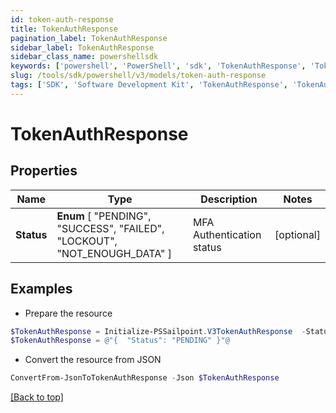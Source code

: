 ```yaml
---
id: token-auth-response
title: TokenAuthResponse
pagination_label: TokenAuthResponse
sidebar_label: TokenAuthResponse
sidebar_class_name: powershellsdk
keywords: ['powershell', 'PowerShell', 'sdk', 'TokenAuthResponse', 'TokenAuthResponse'] 
slug: /tools/sdk/powershell/v3/models/token-auth-response
tags: ['SDK', 'Software Development Kit', 'TokenAuthResponse', 'TokenAuthResponse']
---
```



# TokenAuthResponse

## Properties

Name | Type | Description | Notes
------------ | ------------- | ------------- | -------------
**Status** |  **Enum** [  "PENDING",    "SUCCESS",    "FAILED",    "LOCKOUT",    "NOT_ENOUGH_DATA" ] | MFA Authentication status | [optional] 

## Examples

- Prepare the resource
```powershell
$TokenAuthResponse = Initialize-PSSailpoint.V3TokenAuthResponse  -Status PENDING
$TokenAuthResponse = @"{  "Status": "PENDING" }"@
```

- Convert the resource from JSON
```powershell
ConvertFrom-JsonToTokenAuthResponse -Json $TokenAuthResponse
```


[[Back to top]](#) 

